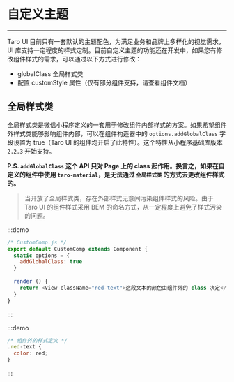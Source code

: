 # 自定义主题

----

Taro UI 目前只有一套默认的主题配色，为满足业务和品牌上多样化的视觉需求，UI 库支持一定程度的样式定制。目前自定义主题的功能还在开发中，如果您有修改组件样式的需求，可以通过以下方式进行修改：

- globalClass 全局样式类
- 配置 customStyle 属性（仅有部分组件支持，请查看组件文档）

## 全局样式类

全局样式类是微信小程序定义的一套用于修改组件内部样式的方案。如果希望组件外样式类能够影响组件内部，可以在组件构造器中的 `options.addGlobalClass` 字段设置为 true（Taro UI 的组件均开启了此特性）。这个特性从小程序基础库版本 `2.2.3` 开始支持。

**P.S. `addGlobalClass` 这个 API 只对 Page 上的 class 起作用。换言之，如果在自定义的组件中使用 `taro-material`，是无法通过 `全局样式类` 的方式去更改组件样式的。**

> 当开放了全局样式类，存在外部样式无意间污染组件样式的风险。由于 Taro UI 的组件样式采用 BEM 的命名方式，从一定程度上避免了样式污染的问题。

:::demo
```js
/* CustomComp.js */
export default CustomComp extends Component {
  static options = {
    addGlobalClass: true
  }
  
  render () {
    return <View className="red-text">这段文本的颜色由组件外的 class 决定</View>
  }
}
```
:::

:::demo
```js
/* 组件外的样式定义 */
.red-text {
  color: red;
}
```
:::

